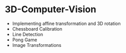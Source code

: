 # 3D-Computer-Vision
- Implementing affine transformation and 3D rotation
- Chessboard Calibration
- Line Detection
- Pong Game
- Image Transformations
